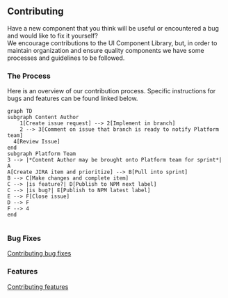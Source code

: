 ## Contributing  

Have a new component that you think will be useful or encountered a bug and would like to fix it yourself?  
We encourage contributions to the UI Component Library, but, in order to maintain organization and ensure quality components we have some processes and guidelines to be followed.

### The Process

Here is an overview of our contribution process.  Specific instructions for bugs and features can be found linked below.
```mermaid
graph TD
subgraph Content Author
	1[Create issue request] --> 2[Implement in branch]
	2 --> 3[Comment on issue that branch is ready to notify Platform team]
  4[Review Issue]
end
subgraph Platform Team
3 --> |*Content Author may be brought onto Platform team for sprint*| A
A[Create JIRA item and prioritize] --> B[Pull into sprint]
B --> C[Make changes and complete item]
C --> |is feature?| D[Publish to NPM next label]
C --> |is bug?| E[Publish to NPM latest label]
E --> F[Close issue]
D --> F
F --> 4
end


```

### Bug Fixes

[Contributing bug fixes](.gitlab/contribution_guidelines/contributing_bugfix.md)

### Features

[Contributing features](.gitlab/contribution_guidelines/contributing_feature.md)
